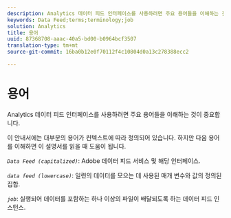 ```yaml
---
description: Analytics 데이터 피드 인터페이스를 사용하려면 주요 용어들을 이해하는 것이 중요합니다.
keywords: Data Feed;terms;terminology;job
solution: Analytics
title: 용어
uuid: 87368708-aaac-40a5-bd00-b0964bcf3507
translation-type: tm+mt
source-git-commit: 16ba0b12e0f70112f4c10804d0a13c278388ecc2

---
```



# 용어

Analytics 데이터 피드 인터페이스를 사용하려면 주요 용어들을 이해하는 것이 중요합니다.

이 안내서에는 대부분의 용어가 컨텍스트에 따라 정의되어 있습니다. 하지만 다음 용어를 이해하면 이 설명서를 읽을 때 도움이 됩니다.

*`Data Feed (capitalized)`*: Adobe 데이터 피드 서비스 및 해당 인터페이스.

*`data feed (lowercase)`*: 일련의 데이터를 모으는 데 사용된 매개 변수와 값의 정의된 집합.

*`job`*: 실행되어 데이터를 포함하는 하나 이상의 파일이 배달되도록 하는 데이터 피드 인스턴스.
